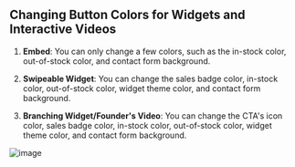## Changing Button Colors for Widgets and Interactive Videos

1. **Embed**: You can only change a few colors, such as the in-stock color, out-of-stock color, and contact form background.

2. **Swipeable Widget**: You can change the sales badge color, in-stock color, out-of-stock color, widget theme color, and contact form background.

3. **Branching Widget/Founder's Video**: You can change the CTA's icon color, sales badge color, in-stock color, out-of-stock color, widget theme color, and contact form background.

![image](https://github.com/GoTolstoy/tolstoy-toly-kb/assets/159800692/7497be2b-26e5-4983-b604-ede936ff5d28)
